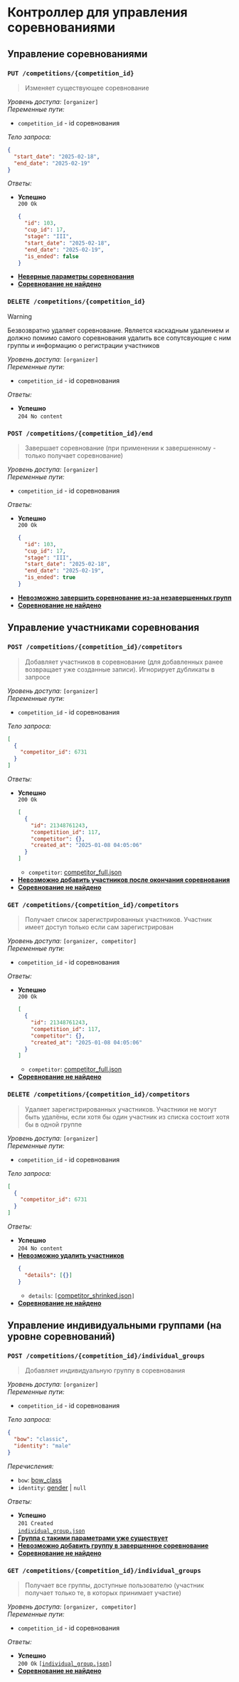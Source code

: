 # Контроллер для управления соревнованиями

## Управление соревнованиями

### `PUT /competitions/{competition_id}`

> Изменяет существующее соревнование

_Уровень доступа:_ `[organizer]`\
_Переменные пути:_

- `competition_id` - id соревнования

_Тело запроса:_

```json
{
  "start_date": "2025-02-18",
  "end_date": "2025-02-19"
}
```

_Ответы:_

- **Успешно**\
  `200 Ok`
  ```json
  {
    "id": 103,
    "cup_id": 17,
    "stage": "III",
    "start_date": "2025-02-18",
    "end_date": "2025-02-19",
    "is_ended": false
  }
  ```
- [**Неверные параметры соревнования**](user_errors.md/#неверные-параметры)
- [**Соревнование не найдено**](user_errors.md/#не-найдено)

### `DELETE /competitions/{competition_id}`

> [!WARNING]
> Безвозвратно удаляет соревнование. Является каскадным удалением и должно помимо самого соревнования удалить все сопутсвующие с ним группы и информацию о регистрации участников

_Уровень доступа:_ `[organizer]`\
_Переменные пути:_

- `competition_id` - id соревнования

_Ответы:_

- **Успешно**\
  `204 No content`

### `POST /competitions/{competition_id}/end`

> Завершает соревнование (при применении к завершенному - только получает соревнование)

_Уровень доступа:_ `[organizer]`\
_Переменные пути:_

- `competition_id` - id соревнования

_Ответы:_

- **Успешно**\
  `200 Ok`
  ```json
  {
    "id": 103,
    "cup_id": 17,
    "stage": "III",
    "start_date": "2025-02-18",
    "end_date": "2025-02-19",
    "is_ended": true
  }
  ```
- [**Невозможно завершить соревнование из-за незавершенных групп**](user_errors.md/#невозможно-выполнить-действие)
- [**Соревнование не найдено**](user_errors.md/#не-найдено)

## Управление участниками соревнования

### `POST /competitions/{competition_id}/competitors`

> Добавляет участников в соревнование (для добавленных ранее возвращает уже созданные записи). Игнорирует дубликаты в запросе

_Уровень доступа:_ `[organizer]`\
_Переменные пути:_

- `competition_id` - id соревнования

_Тело запроса:_

```json
[
  {
    "competitor_id": 6731
  }
]
```

_Ответы:_

- **Успешно**\
  `200 Ok`
  ```json
  [
    {
      "id": 21348761243,
      "competition_id": 117,
      "competitor": {},
      "created_at": "2025-01-08 04:05:06"
    }
  ]
  ```
  - `competitor`: [competitor_full.json](../models/competitor.md/#full)
- [**Невозможно добавить участников после окончания соревнования**](user_errors.md/#невозможно-выполнить-действие)
- [**Соревнование не найдено**](user_errors.md/#не-найдено)

### `GET /competitions/{competition_id}/competitors`

> Получает список зарегистрированных участников. Участник имеет доступ только если сам зарегистрирован

_Уровень доступа:_ `[organizer, competitor]`\
_Переменные пути:_

- `competition_id` - id соревнования

_Ответы:_

- **Успешно**\
  `200 Ok`
  ```json
  [
    {
      "id": 21348761243,
      "competition_id": 117,
      "competitor": {},
      "created_at": "2025-01-08 04:05:06"
    }
  ]
  ```
  - `competitor`: [competitor_full.json](../models/competitor.md/#full)
- [**Соревнование не найдено**](user_errors.md/#не-найдено)

### `DELETE /competitions/{competition_id}/competitors`

> Удаляет зарегистрированных участников. Участники не могут быть удалёны, если хотя бы один участник из списка состоит хотя бы в одной группе

_Уровень доступа:_ `[organizer]`\
_Переменные пути:_

- `competition_id` - id соревнования

_Тело запроса:_

```json
[
  {
    "competitor_id": 6731
  }
]
```

_Ответы:_

- **Успешно**\
  `204 No content`
- [**Невозможно удалить участников**](user_errors.md/#невозможно-выполнить-действие)
  ```json
  {
    "details": [{}]
  }
  ```
  - `details`: `[`[competitor_shrinked.json](../models/competitor.md/#shrinked)`]`
- [**Соревнование не найдено**](user_errors.md/#не-найдено)

## Управление индивидуальными группами (на уровне соревнований)

### `POST /competitions/{competition_id}/individual_groups`

> Добавляет индивидуальную группу в соревнования

_Уровень доступа:_ `[organizer]`\
_Переменные пути:_

- `competition_id` - id соревнования

_Тело запроса:_

```json
{
  "bow": "classic",
  "identity": "male"
}
```

_Перечисления:_

- `bow`: [bow_class](../enums/bow_class.md)
- `identity`: [gender](../enums/gender.md) | `null`

_Ответы:_

- **Успешно**\
  `201 Created`\
  [`individual_group.json`](../models/individual_group.md)
- [**Группа с такими параметрами уже существует**](user_errors.md/#ресурс-уже-существует)
- [**Невозможно добавить группу в завершенное соревнование**](user_errors.md/#невозможно-выполнить-действие)
- [**Соревнование не найдено**](user_errors.md/#не-найдено)

### `GET /competitions/{competition_id}/individual_groups`

> Получает все группы, доступные пользователю (участник получает только те, в которых принимает участие)

_Уровень доступа:_ `[organizer, competitor]`\
_Переменные пути:_

- `competition_id` - id соревнования

_Ответы:_

- **Успешно**\
  `200 Ok`
  `[`[`individual_group.json`](../models/individual_group.md)`]`
- [**Соревнование не найдено**](user_errors.md/#не-найдено)
